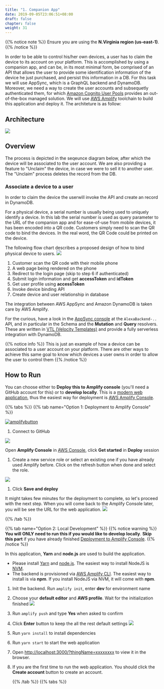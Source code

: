 ```yaml
---
title: "1. Companion App"
date: 2019-09-05T23:06:51+08:00
draft: false
chapter: false
weight: 31
---
```


{{% notice note %}}
Ensure you are using the **N.Virginia region (us-east-1)**.
{{% /notice %}}



In order to be able to control his/her own devices, a user has to claim the device to its account on your platform.
This is accomplished by using a companion app, and can be, in its most minimal form, be comprised of an API that allows the user to provide some identification information of the device he just purchased, and persist this information in a DB. For this task we will use AppSync, which is a GraphQL backend and DynamoDB. Moreover, we need a way to create the user accounts and subsequetly authenticated them, for which [Amazon Cognito User Pools](https://docs.aws.amazon.com/cognito/latest/developerguide/cognito-user-identity-pools.html) provides an out-of-the-box managed solution.
We will use [AWS Amplify](https://aws-amplify.github.io/) toolchain to build this application and deploy it.
The architeture is as follow:

## Architecture
![](/images/smart-home/arch.jpg)

## Overview
The process is depicted in the seqeunce diagram below, after which the device will be associated to the user account. We are also providing a feature to "Unclaim" the device, in case we were to sell it to another user. The "Unclaim" process deletes the record from the DB.


### Associate a device to a user
In order to claim the device the userwill invoke the API and create an record in DynamoDB.

For a physical device, a serial number is usually being used to uniquely identify a device.
In this lab the serial number is used as query parameter to the URL of the companion app and for ease-of-use from mobile devices, 
it has been encoded into a QR code. Customers simply need to scan the QR code to bind the devices. In the real word, the QR Code could be printed on the device.

The following flow chart describes a proposed design of how to bind physical device to users.
![](/images/smart-home/device-bind-flow.png)

1. Customer scan the QR code with their mobile phone
1. A web page being rendered on the phone    
1. Redirect to the login page (skip to step 6 if authenticated)    
1. Submit login information and get **accessToken** and **idToken**    
1. Get user profile using **accessToken**    
1. Invoke device binding API
1. Create device and user relationship in database    

The integration between AWS AppSync and Amazon DynamoDB is taken care by AWS Amplify. 

For the curious, have a look in the [AppSync console](https://console.aws.amazon.com/appsync) at the `AlexaBackend-..` API, and in particular in the Schema and the **Mutation** and **Query** resolvers. These are written in [VTL (Velocity Templates)](https://docs.aws.amazon.com/appsync/latest/devguide/resolver-mapping-template-reference-programming-guide.html) and provide a fully serverless integration with DynamoDB.

{{% notice info %}}
This is just an example of how a device can be associated to a user account on your platform.
There are other ways to achieve this same goal to know which devices a user owns in order to allow the user to control them
{{% /notice %}}



## How to Run
You can choose either to **Deploy this to Amplify console** (you'll need a GitHub account for this) or to **develop locally**.
This is a [modern web application](https://docs.aws.amazon.com/amplify/latest/userguide/welcome.html#what-are-modern-web-applications),
thus the easiest way for deployment is [AWS Amplify Console](https://docs.aws.amazon.com/amplify/latest/userguide/welcome.html).


 {{% tabs %}}
   {{% tab name="Option 1: Deployment to Amplify Console" %}}

[![amplifybutton](https://oneclick.amplifyapp.com/button.svg)](https://console.aws.amazon.com/amplify/home?region=us-east-1#/deploy?repo=https://github.com/massi-ang/aws-alexa-workshop-ui)

1. Connect to GitHub

![](/images/smart-home/connect_to_github.png)

Open **Amplify Console** in [AWS Console](https://console.aws.amazon.com/amplify/home?region=us-east-1#/), click **Get started** in **Deploy** session

1. Create a new service role or select an existing one if you have already used Amplify before. Click on the refresh button when done and select the role.

![](/images/smart-home/amplify-role.png)

1. Click **Save and deploy**


It might takes few minutes for the deployment to complete, so let's proceed with the next step. When you will come back to the Amplify Console later, you will be see the URL for the web application.
    ![](/images/smart-home/amplify-url.png)

   {{% /tab %}}

   {{% tab name="Option 2: Local Development" %}}
{{% notice warning %}}
**You will ONLY need to run this if you would like to develop locally**.  **Skip this part**
if you have already finished  [Deployment to Amplify Console](#deployment-to-amplify-console).
{{% /notice %}}

In this application, **Yarn** and **node.js** are used to build the application. 
    
- Please install [Yarn](https://yarnpkg.com/en/) and [node.js](https://nodejs.org/en/). The easiest way to install NodeJS is [NVM](https://github.com/nvm-sh/nvm).    
- The backend is provisioned via [AWS Amplify CLI](https://github.com/aws-amplify/amplify-cli#install-the-cli). The easiest way to install is via **npm**. If you install NodeJS via NVM, it will come with **npm**.

1. Init the backend. Run `amplify init`, enter **dev** for environment name
1. Choose your **default editor** and **AWS profile**. Wait for the initialization finished
![](/images/smart-home/amplify-init.png)
1. Run `amplify push` and type **Yes** when asked to confirm
1. Click **Enter** button to keep the all the rest default settings
![](/images/smart-home/amplify-push.png)
1. Run `yarn install` to install dependencies
1. Run `yarn start` to start the web application
1. Open [http://localhost:3000/?thingName=xxxxxxxx](http://localhost:3000/?thingName=xxxxxxxx) to view it in the browser.
1. If you are the first time to run the web application. You should click the **Create account** button to create an account.

   {{% /tab %}}
 {{% tabs %}}


